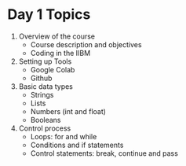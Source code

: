# Day 1 Topics

1. Overview of the course
    * Course description and objectives
    * Coding in the IIBM
2. Setting up Tools
    * Google Colab
    * Github
3. Basic data types 
    * Strings 
    * Lists 
    * Numbers (int and float)
    * Booleans
4. Control process
    * Loops: for and while
    * Conditions and if statements
    * Control statements: break, continue and pass